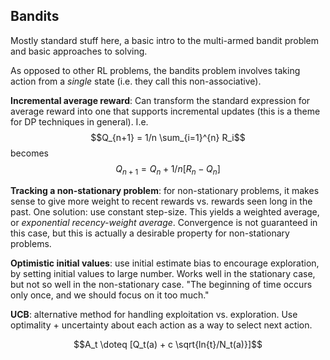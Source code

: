 ## Bandits

Mostly standard stuff here, a basic intro to the multi-armed bandit problem and basic approaches to solving.

As opposed to other RL problems, the bandits problem involves taking action from a _single_ state (i.e. they call this non-associative).

**Incremental average reward**: Can transform the standard expression for average reward into one that supports incremental updates (this is a theme for DP techniques in general).
I.e. $$Q_{n+1} = 1/n \sum_{i=1}^{n} R_i$$
becomes
$$Q_{n+1} = Q_n + 1/n[R_n - Q_n]$$

**Tracking a non-stationary problem**: for non-stationary problems, it makes sense to give more weight to recent rewards vs. rewards seen long in the past. One solution: use constant step-size. This yields a weighted average, or _exponential recency-weight average_. Convergence is not guaranteed in this case, but this is actually a desirable property for non-stationary problems.

**Optimistic initial values**: use initial estimate bias to encourage exploration, by setting initial values to large number. Works well in the stationary case, but not so well in the non-stationary case. "The beginning of time occurs only once, and we should focus on it too much."

**UCB**: alternative method for handling exploitation vs. exploration. Use optimality + uncertainty about each action as a way to select next action.

$$A_t \doteq [Q_t(a) + c \sqrt{ln{t}/N_t(a)}]$$
